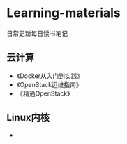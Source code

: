 # Learning-materials  
日常更新每日读书笔记  

## 云计算  

- 《Docker从入门到实践》  
- 《OpenStack运维指南》  
- 《精通OpenStack》  

## Linux内核
- 